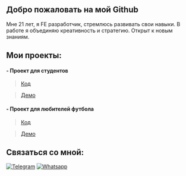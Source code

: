 ## Добро пожаловать на мой Github

<p>Мне 21 лет, я FE разработчик, стремлюсь развивать свои навыки. В работе я объединяю креативность и стратегию. Открыт к новым знаниям.</p>

## Мои проекты:
#### - Проект для студентов
> [Код](https://github.com/MamakaevRakhim/iqa-frontend)
 
> [Демо](https://iqa.intocode.ru/)
#### - Проект для любителей футбола ###
> [Код](https://github.com/MamakaevRakhim/project-football)

> [Демо](https://football-events.herokuapp.com/)
## Связаться со мной:

[![Telegram](https://img.shields.io/badge/Telegram-black?style=social&logo=telegram)](https://t.me/Chelovek955)
[![Whatsapp](https://img.shields.io/badge/Whatsapp-black?style=social&logo=whatsapp)](https://api.whatsapp.com/send?phone=79640746397&text=%D0%94%D0%BE%D0%B1%D1%80%D1%8B%D0%B9%20%D0%B4%D0%B5%D0%BD%D1%8C%2C%20%D1%8F%20%D0%BF%D0%BE%20%D0%BF%D0%BE%D0%B2%D0%BE%D0%B4%D1%83...)
